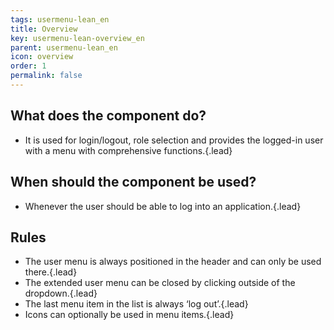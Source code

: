 ```yaml
---
tags: usermenu-lean_en
title: Overview
key: usermenu-lean-overview_en
parent: usermenu-lean_en
icon: overview
order: 1
permalink: false  
---
```


## What does the component do?
* It is used for login/logout, role selection and provides the logged-in user with a menu with comprehensive functions.{.lead}

## When should the component be used?
* Whenever the user should be able to log into an application.{.lead}

## Rules
* The user menu is always positioned in the header and can only be used there.{.lead}
* The extended user menu can be closed by clicking outside of the dropdown.{.lead}
* The last menu item in the list is always ‘log out’.{.lead}
* Icons can optionally be used in menu items.{.lead}
